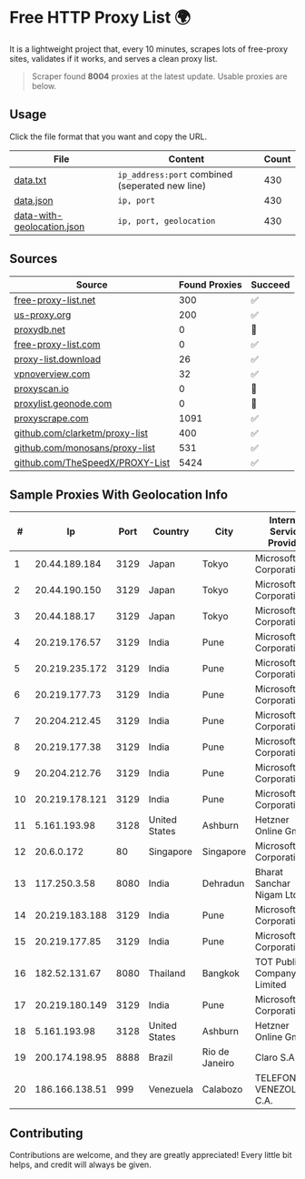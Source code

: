 
# Free HTTP Proxy List 🌍

It is a lightweight project that, every 10 minutes, scrapes lots of free-proxy sites, validates if it works, and serves a clean proxy list.


> Scraper found **8004** proxies at the latest update. Usable proxies are below.

## Usage

Click the file format that you want and copy the URL.


|File|Content|Count|
|----|-------|-----|
|[data.txt](https://raw.githubusercontent.com/themiralay/Proxy-List-World/master/data.txt)|`ip_address:port` combined (seperated new line)|430|
|[data.json](https://raw.githubusercontent.com/themiralay/Proxy-List-World/master/data.json)|`ip, port`|430|
|[data-with-geolocation.json](https://raw.githubusercontent.com/themiralay/Proxy-List-World/master/data-with-geolocation.json)|`ip, port, geolocation`|430|

## Sources

|Source|Found Proxies|Succeed|
|------|-------------|-------|
|[free-proxy-list.net](https://free-proxy-list.net)|300|✅|
|[us-proxy.org](https://www.us-proxy.org)|200|✅|
|[proxydb.net](http://proxydb.net)|0|🚫|
|[free-proxy-list.com](https://free-proxy-list.com/?page=&port=&type%5B%5D=http&type%5B%5D=https&up_time=0&search=Search)|0|✅|
|[proxy-list.download](https://www.proxy-list.download/HTTP)|26|✅|
|[vpnoverview.com](https://vpnoverview.com/privacy/anonymous-browsing/free-proxy-servers)|32|✅|
|[proxyscan.io](https://www.proxyscan.io)|0|🚫|
|[proxylist.geonode.com](https://proxylist.geonode.com/api/proxy-list?limit=300&page=1&sort_by=lastChecked&sort_type=desc&protocols=http,https)|0|🚫|
|[proxyscrape.com](https://api.proxyscrape.com/v2/?request=displayproxies&protocol=http&timeout=10000&country=all&ssl=all&anonymity=all)|1091|✅|
|[github.com/clarketm/proxy-list](https://raw.githubusercontent.com/clarketm/proxy-list/master/proxy-list-raw.txt)|400|✅|
|[github.com/monosans/proxy-list](https://raw.githubusercontent.com/monosans/proxy-list/main/proxies/http.txt)|531|✅|
|[github.com/TheSpeedX/PROXY-List](https://raw.githubusercontent.com/TheSpeedX/PROXY-List/master/http.txt)|5424|✅|


## Sample Proxies With Geolocation Info

|#|Ip|Port|Country|City|Internet Service Provider|
|-|--|----|-------|----|-------------------------|
|1|20.44.189.184|3129|Japan|Tokyo|Microsoft Corporation|
|2|20.44.190.150|3129|Japan|Tokyo|Microsoft Corporation|
|3|20.44.188.17|3129|Japan|Tokyo|Microsoft Corporation|
|4|20.219.176.57|3129|India|Pune|Microsoft Corporation|
|5|20.219.235.172|3129|India|Pune|Microsoft Corporation|
|6|20.219.177.73|3129|India|Pune|Microsoft Corporation|
|7|20.204.212.45|3129|India|Pune|Microsoft Corporation|
|8|20.219.177.38|3129|India|Pune|Microsoft Corporation|
|9|20.204.212.76|3129|India|Pune|Microsoft Corporation|
|10|20.219.178.121|3129|India|Pune|Microsoft Corporation|
|11|5.161.193.98|3128|United States|Ashburn|Hetzner Online GmbH|
|12|20.6.0.172|80|Singapore|Singapore|Microsoft Corporation|
|13|117.250.3.58|8080|India|Dehradun|Bharat Sanchar Nigam Ltd|
|14|20.219.183.188|3129|India|Pune|Microsoft Corporation|
|15|20.219.177.85|3129|India|Pune|Microsoft Corporation|
|16|182.52.131.67|8080|Thailand|Bangkok|TOT Public Company Limited|
|17|20.219.180.149|3129|India|Pune|Microsoft Corporation|
|18|5.161.193.98|3128|United States|Ashburn|Hetzner Online GmbH|
|19|200.174.198.95|8888|Brazil|Rio de Janeiro|Claro S.A|
|20|186.166.138.51|999|Venezuela|Calabozo|TELEFONICA VENEZOLANA, C.A.|



## Contributing

Contributions are welcome, and they are greatly appreciated! Every
little bit helps, and credit will always be given.

